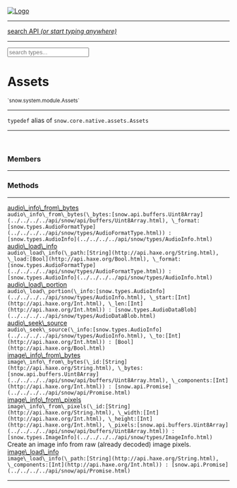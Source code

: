 
[![Logo](../../../../images/logo.png)](../../../../api/index.html)

<hr/>
<a href="#" id="search_bar" onclick="return;"><div> search API <em>(or start typing anywhere)</em> </div></a>
<hr/>

<script src="../../../../js/omnibar.js"> </script>
<link rel="stylesheet" type="text/css" href="../../../../css/omnibar.css" media="all">

<div id="omnibar"> <a href="#" onclick="return" id="omnibar_close"></a> <input id="omnibar_text" type="text" placeholder="search types..."></input></div>
<script  id="typelist" data-relpath="../../../../" data-types="snow.App,snow.AppFixedTimestep,snow.Snow,snow._Snow.Core,snow.api.Debug,snow.api.DebugError,snow.api.File,snow.api.FileHandle,snow.api.FileSeek,snow.api.Libs,snow.api.Promise,snow.api.PromiseError,snow.api.PromiseState,snow.api.Promises,snow.api.Timer,snow.api._Debug.LogError,snow.api._File.FileHandle_Impl_,snow.api._File.FileSeek_Impl_,snow.api._Promise.PromiseState_Impl_,snow.api.buffers.ArrayBuffer,snow.api.buffers.ArrayBufferIO,snow.api.buffers.ArrayBufferView,snow.api.buffers.DataView,snow.api.buffers.Float32Array,snow.api.buffers.Float64Array,snow.api.buffers.Int16Array,snow.api.buffers.Int32Array,snow.api.buffers.Int8Array,snow.api.buffers.TAError,snow.api.buffers.TypedArrayType,snow.api.buffers.Uint16Array,snow.api.buffers.Uint32Array,snow.api.buffers.Uint8Array,snow.api.buffers.Uint8ClampedArray,snow.api.buffers._ArrayBuffer.ArrayBuffer_Impl_,snow.api.buffers._Float32Array.Float32Array_Impl_,snow.api.buffers._Float64Array.Float64Array_Impl_,snow.api.buffers._Int16Array.Int16Array_Impl_,snow.api.buffers._Int32Array.Int32Array_Impl_,snow.api.buffers._Int8Array.Int8Array_Impl_,snow.api.buffers._TypedArrayType.TypedArrayType_Impl_,snow.api.buffers._Uint16Array.Uint16Array_Impl_,snow.api.buffers._Uint32Array.Uint32Array_Impl_,snow.api.buffers._Uint8Array.Uint8Array_Impl_,snow.api.buffers._Uint8ClampedArray.Uint8ClampedArray_Impl_,snow.core.native.Core,snow.core.native._Core.StaticSnow,snow.core.native.assets.Assets,snow.core.native.assets._Assets.NativeAudioDataBlob,snow.core.native.assets._Assets.NativeAudioDataInfo,snow.core.native.assets._Assets.NativeAudioInfo,snow.core.native.audio.Audio,snow.core.native.audio.Sound,snow.core.native.input.Input,snow.core.native.io.IO,snow.core.native.window.Windowing,snow.core.web.assets.psd.PSD,snow.core.web.input.DOMKeys,snow.modules.interfaces.Assets,snow.modules.interfaces.Audio,snow.modules.interfaces.IO,snow.modules.interfaces.Input,snow.modules.interfaces.Windowing,snow.modules.openal.AL,snow.modules.openal.ALC,snow.modules.openal.ALHelper,snow.modules.openal.Audio,snow.modules.openal.Context,snow.modules.openal.Device,snow.modules.openal.Sound,snow.modules.openal._AL.Context_Impl_,snow.modules.openal._AL.Device_Impl_,snow.modules.openal.sound.ALSound,snow.modules.openal.sound.ALStream,snow.modules.openal.sound.Sound,snow.modules.opengl.GL,snow.modules.opengl.GLActiveInfo,snow.modules.opengl.GLBuffer,snow.modules.opengl.GLContextAttributes,snow.modules.opengl.GLFramebuffer,snow.modules.opengl.GLProgram,snow.modules.opengl.GLRenderbuffer,snow.modules.opengl.GLShader,snow.modules.opengl.GLTexture,snow.modules.opengl.GLUniformLocation,snow.modules.opengl.native.GL,snow.modules.opengl.native.GLActiveInfo,snow.modules.opengl.native.GLBO,snow.modules.opengl.native.GLBuffer,snow.modules.opengl.native.GLContextAttributes,snow.modules.opengl.native.GLFBO,snow.modules.opengl.native.GLFramebuffer,snow.modules.opengl.native.GLLink,snow.modules.opengl.native.GLObject,snow.modules.opengl.native.GLPO,snow.modules.opengl.native.GLProgram,snow.modules.opengl.native.GLProxy,snow.modules.opengl.native.GLRBO,snow.modules.opengl.native.GLRenderbuffer,snow.modules.opengl.native.GLSO,snow.modules.opengl.native.GLShader,snow.modules.opengl.native.GLShaderPrecisionFormat,snow.modules.opengl.native.GLTO,snow.modules.opengl.native.GLTexture,snow.modules.opengl.native.GLUniformLocation,snow.modules.opengl.native.GL_FFI,snow.modules.opengl.native.GL_Native,snow.modules.opengl.native._GL.GLBuffer_Impl_,snow.modules.opengl.native._GL.GLFramebuffer_Impl_,snow.modules.opengl.native._GL.GLProgram_Impl_,snow.modules.opengl.native._GL.GLRenderbuffer_Impl_,snow.modules.opengl.native._GL.GLShader_Impl_,snow.modules.opengl.native._GL.GLTexture_Impl_,snow.modules.opengl.native._GL.GLUniformLocation_Impl_,snow.modules.sdl.ControllerEventType,snow.modules.sdl.Input,snow.modules.sdl.KeyEventType,snow.modules.sdl.ModValue,snow.modules.sdl.MouseEventType,snow.modules.sdl.TouchEventType,snow.modules.sdl.Windowing,snow.modules.sdl._Input.ControllerEventType_Impl_,snow.modules.sdl._Input.KeyEventType_Impl_,snow.modules.sdl._Input.ModValue_Impl_,snow.modules.sdl._Input.MouseEventType_Impl_,snow.modules.sdl._Input.TouchEventType_Impl_,snow.system.assets.Asset,snow.system.assets.AssetBytes,snow.system.assets.AssetImage,snow.system.assets.AssetJSON,snow.system.assets.AssetText,snow.system.assets.Assets,snow.system.assets._Assets.AssetsModule,snow.system.audio.Audio,snow.system.audio.AudioModule,snow.system.audio.Sound,snow.system.input.Input,snow.system.input.Keycodes,snow.system.input.MapIntBool,snow.system.input.MapIntFloat,snow.system.input.Scancodes,snow.system.input._Input.InputModule,snow.system.io.IO,snow.system.io._IO.IOModule,snow.system.module.Assets,snow.system.module.Audio,snow.system.module.IO,snow.system.module.Input,snow.system.module.Sound,snow.system.module.Windowing,snow.system.window.Window,snow.system.window.Windowing,snow.system.window._Windowing.WindowHandleMap,snow.system.window._Windowing.WindowingModule,snow.types.AppConfig,snow.types.AppConfigNative,snow.types.AppConfigWeb,snow.types.Asset,snow.types.AssetBytes,snow.types.AssetImage,snow.types.AssetJSON,snow.types.AssetText,snow.types.AssetType,snow.types.AudioDataBlob,snow.types.AudioDataInfo,snow.types.AudioFormatType,snow.types.AudioHandle,snow.types.AudioInfo,snow.types.DisplayMode,snow.types.Error,snow.types.FileEvent,snow.types.FileEventType,snow.types.FileFilter,snow.types.GamepadDeviceEventType,snow.types.IODataOptions,snow.types.ImageInfo,snow.types.InputEvent,snow.types.InputEventType,snow.types.Key,snow.types.ModState,snow.types.OS,snow.types.OpenGLProfile,snow.types.Platform,snow.types.RenderConfig,snow.types.RenderConfigOpenGL,snow.types.Scan,snow.types.SnowConfig,snow.types.SystemEvent,snow.types.SystemEventType,snow.types.TextEventType,snow.types.WindowConfig,snow.types.WindowEvent,snow.types.WindowEventType,snow.types.WindowHandle,snow.types.WindowingConfig,snow.types._Types.AssetType_Impl_,snow.types._Types.AudioFormatType_Impl_,snow.types._Types.FileEventType_Impl_,snow.types._Types.GamepadDeviceEventType_Impl_,snow.types._Types.InputEventType_Impl_,snow.types._Types.OS_Impl_,snow.types._Types.OpenGLProfile_Impl_,snow.types._Types.Platform_Impl_,snow.types._Types.SystemEventType_Impl_,snow.types._Types.TextEventType_Impl_,snow.types._Types.WindowEventType_Impl_"></script>


<h1>Assets</h1>
<small>`snow.system.module.Assets`</small>



<hr/>

`typedef`&nbsp;alias of `snow.core.native.assets.Assets`   

<hr/>


&nbsp;
&nbsp;





<h3>Members</h3> <hr/>


<h3>Methods</h3> <hr/><span class="method apipage">
            <a name="audio_info_from_bytes"><a class="lift" href="#audio_info_from_bytes">audio\_info\_from\_bytes</a></a><div class="clear"></div>
            <code class="signature apipage">audio\_info\_from\_bytes(\_bytes:[snow.api.buffers.Uint8Array](../../../../api/snow/api/buffers/Uint8Array.html)<span></span>, \_format:[snow.types.AudioFormatType](../../../../api/snow/types/AudioFormatType.html)<span></span>) : [snow.types.AudioInfo](../../../../api/snow/types/AudioInfo.html)</code><br/><span class="small_desc_flat"></span>


</span>
<span class="method apipage">
            <a name="audio_load_info"><a class="lift" href="#audio_load_info">audio\_load\_info</a></a><div class="clear"></div>
            <code class="signature apipage">audio\_load\_info(\_path:[String](http://api.haxe.org/String.html)<span></span>, \_load:[Bool](http://api.haxe.org/Bool.html)<span></span>, \_format:[snow.types.AudioFormatType](../../../../api/snow/types/AudioFormatType.html)<span></span>) : [snow.types.AudioInfo](../../../../api/snow/types/AudioInfo.html)</code><br/><span class="small_desc_flat"></span>


</span>
<span class="method apipage">
            <a name="audio_load_portion"><a class="lift" href="#audio_load_portion">audio\_load\_portion</a></a><div class="clear"></div>
            <code class="signature apipage">audio\_load\_portion(\_info:[snow.types.AudioInfo](../../../../api/snow/types/AudioInfo.html)<span></span>, \_start:[Int](http://api.haxe.org/Int.html)<span></span>, \_len:[Int](http://api.haxe.org/Int.html)<span></span>) : [snow.types.AudioDataBlob](../../../../api/snow/types/AudioDataBlob.html)</code><br/><span class="small_desc_flat"></span>


</span>
<span class="method apipage">
            <a name="audio_seek_source"><a class="lift" href="#audio_seek_source">audio\_seek\_source</a></a><div class="clear"></div>
            <code class="signature apipage">audio\_seek\_source(\_info:[snow.types.AudioInfo](../../../../api/snow/types/AudioInfo.html)<span></span>, \_to:[Int](http://api.haxe.org/Int.html)<span></span>) : [Bool](http://api.haxe.org/Bool.html)</code><br/><span class="small_desc_flat"></span>


</span>
<span class="method apipage">
            <a name="image_info_from_bytes"><a class="lift" href="#image_info_from_bytes">image\_info\_from\_bytes</a></a><div class="clear"></div>
            <code class="signature apipage">image\_info\_from\_bytes(\_id:[String](http://api.haxe.org/String.html)<span></span>, \_bytes:[snow.api.buffers.Uint8Array](../../../../api/snow/api/buffers/Uint8Array.html)<span></span>, \_components:[Int](http://api.haxe.org/Int.html)<span></span>) : [snow.api.Promise](../../../../api/snow/api/Promise.html)</code><br/><span class="small_desc_flat"></span>


</span>
<span class="method apipage">
            <a name="image_info_from_pixels"><a class="lift" href="#image_info_from_pixels">image\_info\_from\_pixels</a></a><div class="clear"></div>
            <code class="signature apipage">image\_info\_from\_pixels(\_id:[String](http://api.haxe.org/String.html)<span></span>, \_width:[Int](http://api.haxe.org/Int.html)<span></span>, \_height:[Int](http://api.haxe.org/Int.html)<span></span>, \_pixels:[snow.api.buffers.Uint8Array](../../../../api/snow/api/buffers/Uint8Array.html)<span></span>) : [snow.types.ImageInfo](../../../../api/snow/types/ImageInfo.html)</code><br/><span class="small_desc_flat">Create an image info from raw (already decoded) image pixels.</span>


</span>
<span class="method apipage">
            <a name="image_load_info"><a class="lift" href="#image_load_info">image\_load\_info</a></a><div class="clear"></div>
            <code class="signature apipage">image\_load\_info(\_path:[String](http://api.haxe.org/String.html)<span></span>, \_components:[Int](http://api.haxe.org/Int.html)<span></span>) : [snow.api.Promise](../../../../api/snow/api/Promise.html)</code><br/><span class="small_desc_flat"></span>


</span>






<hr/>

&nbsp;
&nbsp;
&nbsp;
&nbsp;